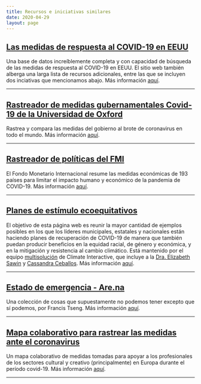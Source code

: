 ```yaml
---
title: Recursos e iniciativas similares
date: 2020-04-29
layout: page
---
```


## [Las medidas de respuesta al COVID-19 en EEUU](http://pandemicpolicy.us/about/)
Una base de datos increíblemente completa y con capacidad de búsqueda de las medidas de respuesta al COVID-19 en EEUU. El sitio web también alberga una larga lista de recursos adicionales, entre las que se incluyen dos inciativas que mencionamos abajo. Más información [aquí](http://pandemicpolicy.us/about/).

---

## [Rastreador de medidas gubernamentales Covid-19 de la Universidad de Oxford](https://www.bsg.ox.ac.uk/research/research-projects/coronavirus-government-response-tracker)
Rastrea y compara las medidas del gobierno al brote de coronavirus en todo el mundo. Más información [aquí](https://www.bsg.ox.ac.uk/research/research-projects/coronavirus-government-response-tracker).

---

## [Rastreador de políticas del FMI](https://www.imf.org/en/Topics/imf-and-covid19/Policy-Responses-to-COVID-19)
El Fondo Monetario Internacional resume las medidas económicas de 193 países para limitar el impacto humano y económico de la pandemia de COVID-19. Más información [aquí](https://www.imf.org/en/Topics/imf-and-covid19/Policy-Responses-to-COVID-19).

---

## [Planes de estímulo ecoequitativos](https://www.climateinteractive.org/ci-topics/green-equitable-stimulus-plans/)
El objetivo de esta página web es reunir la mayor cantidad de ejemplos posibles en los que los líderes municipales, estatales y nacionales están haciendo planes de recuperación de COVID-19 de manera que también puedan producir beneficios en la equidad racial, de género y económica, y en la mitigación y resistencia al cambio climático. Está mantenido por el equipo [multisolución](https://www.climateinteractive.org/programs/multisolving/) de Climate Interactive, que incluye a la [Dra. Elizabeth Sawin](https://www.climateinteractive.org/about/staff/elizabeth-sawin/) y [Cassandra Ceballos](https://www.climateinteractive.org/about/staff/cassandra-ceballos/). Más información [aquí](https://www.climateinteractive.org/ci-topics/green-equitable-stimulus-plans/).

---

## [Estado de emergencia - Are.na](https://www.are.na/francis-tseng/state-of-emergency-iua7pmsb2zc)
Una colección de cosas que supuestamente no podemos tener excepto que sí podemos, por Francis Tseng. Más información [aquí](https://www.are.na/francis-tseng/state-of-emergency-iua7pmsb2zc).

---

## [Mapa colaborativo para rastrear las medidas ante el coronavirus](https://keanet.eu/collaborative-map-covid-19-policy-measures/)
Un mapa colaborativo de medidas tomadas para apoyar a los profesionales de los sectores cultural y creativo (principalmente) en Europa durante el período covid-19. Más información [aquí](https://keanet.eu/collaborative-map-covid-19-policy-measures/).

---

